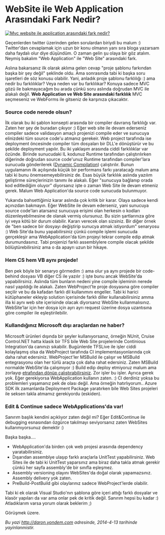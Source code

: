 # WebSite ile Web Application Arasındaki Fark Nedir?
[![Mvc website ile application arasındaki fark nedir?
](media/WebSite_ile_Web_Application_Arasindaki_Fark_Nedir/soru1.gif)](https://twitter.com/gokhanaydin85/status/454555280895115264)

Geçenlerden twitter üzerinden gelen sorulardan biriydi bu malum :)
Twitter'dan cevaplamak için uzun bir konu olmanın yanı sıra bloga
yazarsam daha faydalı olur diye düşündüm. O zaman gelin şu olaya bir göz
atalım. Neymiş bakalım "Web Application" ile "Web Site" arasındaki fark.

Aslına bakarsanız ilk olarak aklıma gelen cevap "proje şablonu farkından
başka bir şey değil" şeklinde oldu. Ama sonrasında tabi ki başka soru
işaretleri de söz konusu olabilir. Yani, anladık proje şablonu
farklılığı :) ama nedir bu farklılıklar? Veya neden var bu farklılıkar?
Konuya sadece MVC gözü ile bakmayacağım bu arada çünkü soru aslında
doğrudan MVC ile alakalı değil. **Web Application ve Web Site arasındaki
farklılık** MVC seçmeseniz ve WebForms ile gitseniz de karşınıza
çıkacaktır.

### Source code nerede olsun?

İlk olarak bu iki şablon konsepti arasında bir compiler davranış
farklılığı var. Zaten her şey de buradan çıkıyor :) Eğer web site ile
devam ederseniz compiler sadece validasyon amaçlı projenizi compile eder
ve sunucuya elinizdeki tüm source code'u atmanız gerekeir. Web project
tarafında ise deployment öncesinde compiler tüm dosyaları bir DLL'e
dönüştürür ve bu şekilde deployment yapılır. Bu iki yaklaşım arasında
ciddi farklılıklar var özünde. Birinde sunucudaki IL kodunuz Runtime
tarafından çalıştırılırken diğerinde doğrudan source code'unuz Runtime
tarafından compiler'lara sunucuda gönderilerek ([Dynamic
Compilation](http://msdn.microsoft.com/en-us/library/ms366723.aspx))
çalıştırılır. Bunun uygulamanın ilk açılışında küçük bir performans
farkı yaratacağı malum ama tabi ki bunu önemsemeyebilirsiniz de. Esas
büyük farklılık aslında yazılım geliştirme süreçlerinizin tanımı ile
alakalı. Eğer "sunucuya bağlanıp orada kod editlediğim oluyor"
diyorsanız işte o zaman Web Site ile devam etmeniz gerek. Malum Web
Application'da source code sunucuda bulunmuyor.

Yukarıda bahsettiğimiz karar aslında çok kritik bir karar. Olaya sadece
kendi açınızdan bakmayın. Eğer WebSite ile devam ederseniz, yani
sunucuya source code'ları atarsanız sunucuya erişimi olan herkesin o
kodları düzenleyebilmesine de olanak vermiş olursunuz. Bu sizin
şartlarınıza göre iyi veya kötü bir durum olabilir. Kararı verecek olan
sizsiniz. Bir diğer örnek de "ben sadece bir dosyayı değiştirip sunucya
atmak istiyordum" senaryosu :) Web Site'da bunu yapabilirsiniz çünkü
compile işlemi sunucuda gerçekleşir ama WebApplication'da tüm projeyi
tekrar compile edip atmak durumundasınız. Tabi projenizi farklı
assemblylere compile olacak şekilde bölüştürebilirsiniz ama o da apayrı
uzun bir hikaye.

### Hem CS hem VB aynı projede!

Ben pek böyle bir senaryo görmedim :) ama olur ya aynı projede bir
code-behind dosyası VB diğer CS ile yazılır :) işte bunu ancak
WebSite'da yapabilirsiniz. Aslında tüm bunların nedeni yine compile
işleminin nerede nasıl yapıldığı ile alakalı. Zaten WebProject'te proje
dosyasına göre compiler seçilir ve bu da kafadan farklı dil kullanımını
engeller. Tabi ki harici kütüphaneler ekleyip solution içerisinde farklı
diller kullanabilirsiniz amma illa ki aynı web site içerisinde olacak
diyorsanız WebSite kullanmalısınız. WebSite'lar için her dosya için ayrı
ayrı request üzerine dosya uzantısına göre compiler ile
eşleştirilebilir.

### Kullandığınız Microsoft dışı araçlardan ne haber?

Microsoft ürünleri dışında bir şeyler kullanıyorsanız, örneğin NUnit,
Cruise Control.NET hatta klasik bir TFS bile Web Site projelerinde
Continious Integration'da canınızı sıkabilir. Bugünlerde TFSLive ile
işler ciddi kolaylaşmış olsa da WebProject tarafında CI
implementasyonlarında çok daha rahat edersiniz. WebProject'ler MSBuild
ile çalışır ve MSBuild entegrasyonu olan her türlü araçta çok daha rahat
edersiniz. Zaten MSBuild normalde WebSite'da çalışmıyor :) Build edip
deploy etmiyoruz malum ama zorlayıp [etrafından dönüp
çalıştırabilirsiniz](http://msdn.microsoft.com/en-us/library/ms164291.aspx).
Zor işler bu işler. Ayrıca gerek yok. Eğer gerekiyorsa WebApplication
kullanın zaten. :) CI derdiniz yoksa bu problemleri yaşamanız pek de
olası değil. Ama örneğin hatırlıyorum.. Azure SDK ilk zamanlarda
Deployment Package yaratırken bile Web Sites projeleri ile seksen takla
atmamız gerekiyordu (eskiden).

### Edit & Continue sadece WebApplications'da var!

Sanırım başlık kendini açıklıyor zaten değil mi? Eğer Edit&Continue ile
debugging esnasından özgürce takılmayı seviyorsanız zaten WebSites
kullanmıyorsunuz demektir :)

Başka başka....

- WebApplication'da birden çok web projesi arasında dependency yaratabilirsiniz.
- Dışarıdan assemblye ulaşıp farklı araçlarla UnitTest yapabilirsiniz. Web Sites ile de tabi ki UnitTest yaparsınız ama biraz daha takla atmak gerekir çünkü her sayfa assembly'de bir sınıfla eşleşmez.
- Assembly versioning olayını WebSites'da doğal olarak yapamazsınız. Assembly delivery yok zaten.
- PreBuild-PostBuild gibi olaylarınız sadece WebProject'lerde olabilir.

Tabi ki ek olarak Visual Studio'nın şablona göre içeri attığı farklı
dosyalar ve klasör yapıları da var ama onlar pek de kritik değil.
Sanırım hepsi bu kadar :) Atladıklarım varsa yorum olarak beklerim ;)

Görüşmek üzere.



*Bu yazi http://daron.yondem.com adresinde, 2014-4-13 tarihinde yayinlanmistir.*
